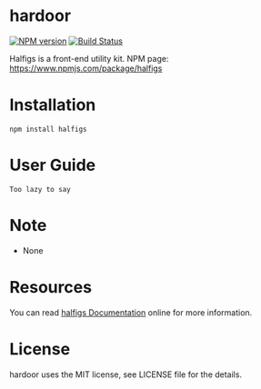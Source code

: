 # hardoor

[![NPM version](https://img.shields.io/npm/v/halfigs.svg)](https://www.npmjs.com/package/halfigs)
[![Build Status](https://travis-ci.org/SystemLight/halfigs.svg?branch=master)](https://travis-ci.org/SystemLight/halfigs)

Halfigs is a front-end utility kit.
NPM page: https://www.npmjs.com/package/halfigs

# Installation

```
npm install halfigs
```

# User Guide
```
Too lazy to say
```

# Note

- None

# Resources

You can read [halfigs Documentation](https://github.com/SystemLight/halfigs) online for more information.

# License

hardoor uses the MIT license, see LICENSE file for the details.

